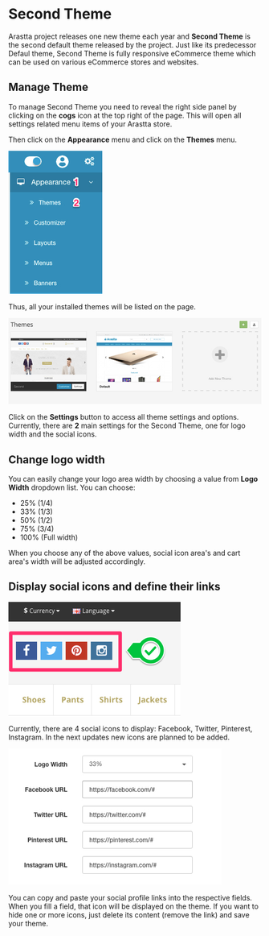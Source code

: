 Second Theme
============

Arastta project releases one new theme each year and **Second Theme** is the second default theme released by the project. Just like its predecessor Defaul theme, Second Theme is fully responsive eCommerce theme which can be used on various eCommerce stores and websites.

Manage Theme
------------

To manage Second Theme you need to reveal the right side panel by clicking on the **cogs** icon at the top right of the page. This will open all settings related menu items of your Arastta store.

Then click on the **Appearance** menu and click on the **Themes** menu.

![Appearance and Themes](_images/appearance.jpg)

Thus, all your installed themes will be listed on the page.

![Themes List](_images/theme-list.jpg)

Click on the **Settings** button to access all theme settings and options. Currently, there are **2** main settings for the Second Theme, one for logo width and the social icons.

Change logo width
-----------------

You can easily change your logo area width by choosing a value from **Logo Width** dropdown list. You can choose:

* 25% (1/4)
* 33% (1/3)
* 50% (1/2)
* 75% (3/4)
* 100% (Full width)

When you choose any of the above values, social icon area's and cart area's width will be adjusted accordingly.

Display social icons and define their links
-----------------

![Second Social Icons](_images/icons.jpg)

Currently, there are 4 social icons to display: Facebook, Twitter, Pinterest, Instagram. In the next updates new icons are planned to be added.

![Second Theme settings](_images/second-settings.jpg)

You can copy and paste your social profile links into the respective fields. When you fill a field, that icon will be displayed on the theme. If you want to hide one or more icons, just delete its content (remove the link) and save your theme.
